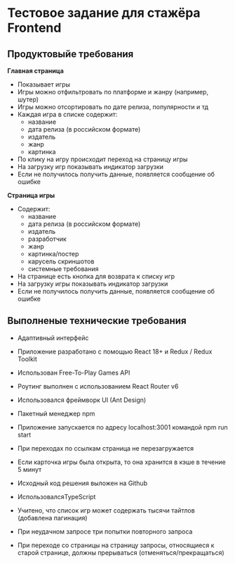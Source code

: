 # Тестовое задание для стажёра Frontend

## Продуктовыйе требования

**Главная страница**
* Показывает игры
* Игры можно отфильтровать по платформе и жанру (например, шутер)
* Игры можно отсортировать по дате релиза, популярности и тд
* Каждая игра в списке содержит:
  * название
  * дата релиза (в российском формате)
  * издатель
  * жанр
  * картинка
* По клику на игру происходит переход на страницу игры
* На загрузку игр показывать индикатор загрузки
* Если не получилось получить данные,  появляется сообщение об ошибке

**Страница игры**
* Содержит:
  * название
  * дата релиза (в российском формате)
  * издатель
  * разработчик
  * жанр
  * картинка/постер
  * карусель скриншотов
  * системные требования
* На странице есть кнопка для возврата к списку игр
* На загрузку игры показывать индикатор загрузки
* Если не получилось получить данные, появляется сообщение об ошибке

## Выполненые технические требования

* Адаптивный интерфейс
* Приложение разработано с помощью React 18+ и Redux / Redux Toolkit
* Использован Free-To-Play Games API
* Роутинг выполнен с использованием React Router v6
* Использовался фреймворк UI (Ant Design)
* Пакетный менеджер npm
* Приложение запускается по адресу localhost:3001 командой npm run start
* При переходах по ссылкам страница не перезагружается
* Если карточка игры была открыта, то она хранится в кэше в течение 5 минут
* Исходный код решения выложен на Github

* ИспользовалсяTypeScript
* Учитено, что список игр может содержать тысячи тайтлов (добавлена пагинация)
* При неудачном запросе три попытки повторного запроса
* При переходе со страницы на страницу запросы, относящиеся к старой странице, должны прерываться (отменяться/прекращаться)
